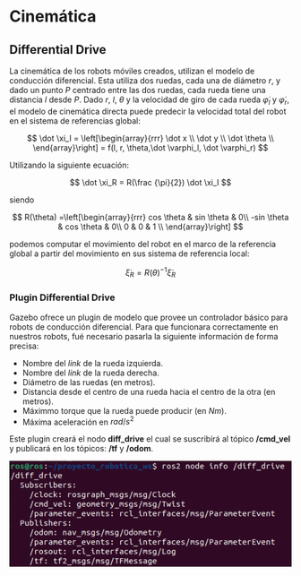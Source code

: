 # Cinemática


## Differential Drive

La cinemática de los robots móviles creados, utilizan el modelo de conducción diferencial. Esta utiliza dos ruedas, cada una de diámetro $r$, y dado un punto $P$ centrado entre las dos ruedas, cada rueda tiene una distancia $l$ desde $P$. Dado $r$, $l$, $\theta$ y la velocidad de giro de cada rueda $\dot \varphi_l$ y $\dot \varphi_r$, el modelo de cinemática directa puede predecir la velocidad total del robot en el sistema de referencias global:

$$
\dot \xi_I = \left[\begin{array}{rrr}
  \dot x \\
  \dot y \\
  \dot \theta \\
  \end{array}\right]
  = f(l, r, \theta,\dot \varphi_l, \dot \varphi_r)
$$

Utilizando la siguiente ecuación:

$$
\dot \xi_R = R(\frac {\pi}{2}) \dot \xi_I 
$$

siendo 

$$
R(\theta) =\left[\begin{array}{rrr}
  cos \theta &  sin \theta & 0\\
  -sin \theta & cos \theta & 0\\
  0 & 0 & 1 \\
  \end{array}\right]
$$

podemos computar el movimiento del robot en el marco de la referencia global a partir del movimiento en sus sistema de referencia local:

$$ \dot \xi_R = R ( \theta )^{-1} \dot \xi_{R} $$


### Plugin Differential Drive

Gazebo ofrece un plugin de modelo que provee un controlador básico para robots de conducción diferencial. Para que funcionara correctamente en nuestros robots, fué necesario pasarla la siguiente información de forma precisa:

- Nombre del *link* de la rueda izquierda.
- Nombre del *link* de la rueda derecha.
- Diámetro de las ruedas (en metros).
- Distancia desde el centro de una rueda hacia el centro de la otra (en metros).
- Máximmo torque que la rueda puede producir (en $Nm$).
- Máxima aceleración en $rad/s^2$

Este plugin creará el nodo **diff_drive** el cual se suscribirá al tópico **/cmd_vel** y publicará en los tópicos: **/tf** y **/odom**.

![](./image/diff_drive_Info.png)
